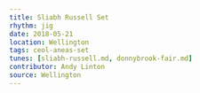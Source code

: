 ```yaml
---
title: Sliabh Russell Set
rhythm: jig
date: 2018-05-21
location: Wellington
tags: ceol-aneas-set
tunes: [sliabh-russell.md, donnybrook-fair.md]
contributor: Andy Linton
source: Wellington
---
```

